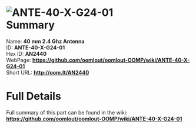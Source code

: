 
![ANTE-40-X-G24-01](https://github.com/oomlout/oomlout-OOMP/blob/master/parts/ANTE-40-X-G24-01/ANTE-40-X-G24-01_420.jpg)   
Summary
=================
  
Name: __40 mm 2.4 Ghz Antenna__    
ID: __ANTE-40-X-G24-01__   
Hex ID: __AN2440__   
WebPage: __https://github.com/oomlout/oomlout-OOMP/wiki/ANTE-40-X-G24-01__   
Short URL: __http://oom.lt/AN2440__   

Full Details
==========================
Full summary of this part can be found in the wiki:   
__https://github.com/oomlout/oomlout-OOMP/wiki/ANTE-40-X-G24-01__    

